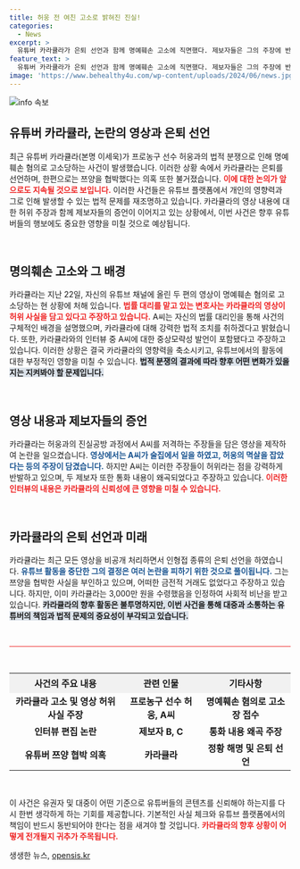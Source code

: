 ```yaml
---
title: 허웅 전 여친 고소로 밝혀진 진실!
categories:
  - News
excerpt: >
  유튜버 카라큘라가 은퇴 선언과 함께 명예훼손 고소에 직면했다. 제보자들은 그의 주장에 반박하며 통화 내용을 왜곡했다고 주장, 갈등이 심화되고 있다. 과연 진실은 무엇일까?
feature_text: >
  유튜버 카라큘라가 은퇴 선언과 함께 명예훼손 고소에 직면했다. 제보자들은 그의 주장에 반박하며 통화 내용을 왜곡했다고 주장, 갈등이 심화되고 있다. 과연 진실은 무엇일까?
image: 'https://www.behealthy4u.com/wp-content/uploads/2024/06/news.jpg'
---
```


<p><img src="https://www.behealthy4u.com/wp-content/uploads/2024/06/news.jpg" alt="info 속보" /></p>

<h2 data-ke-size="size26">유튜버 카라큘라, 논란의 영상과 은퇴 선언</h2>

<p data-ke-size="size16">최근 유튜버 카라큘라(본명 이세욱)가 프로농구 선수 허웅과의 법적 분쟁으로 인해 명예훼손 혐의로 고소당하는 사건이 발생했습니다. 이러한 상황 속에서 카라큘라는 은퇴를 선언하며, 한편으로는 쯔양을 협박했다는 의혹 또한 불거졌습니다. <b><span style="color: #ee2323;">이에 대한 논의가 앞으로도 지속될 것으로 보입니다.</span></b> 이러한 사건들은 유튜브 플랫폼에서 개인의 영향력과 그로 인해 발생할 수 있는 법적 문제를 재조명하고 있습니다. 카라큘라의 영상 내용에 대한 허위 주장과 함께 제보자들의 증언이 이어지고 있는 상황에서, 이번 사건은 향후 유튜버들의 행보에도 중요한 영향을 미칠 것으로 예상됩니다.</p>

<p data-ke-size="size16">&nbsp;</p>

<h2 data-ke-size="size26">명의훼손 고소와 그 배경</h2>

<p data-ke-size="size16">카라큘라는 지난 22일, 자신의 유튜브 채널에 올린 두 편의 영상이 명예훼손 혐의로 고소당하는 현 상황에 처해 있습니다. <b><span style="color: #ee2323;">법률 대리를 맡고 있는 변호사는 카라큘라의 영상이 허위 사실을 담고 있다고 주장하고 있습니다.</span></b> A씨는 자신의 법률 대리인을 통해 사건의 구체적인 배경을 설명했으며, 카라큘라에 대해 강력한 법적 조치를 취하겠다고 밝혔습니다. 또한, 카라큘라와의 인터뷰 중 A씨에 대한 중상모략성 발언이 포함됐다고 주장하고 있습니다. 이러한 상황은 결국 카라큘라의 영향력을 축소시키고, 유튜브에서의 활동에 대한 부정적인 영향을 미칠 수 있습니다. <b><span style="background-color: #21538527;">법적 분쟁의 결과에 따라 향후 어떤 변화가 있을지는 지켜봐야 할 문제입니다.</span></b></p>

<p data-ke-size="size16">&nbsp;</p>

<h2 data-ke-size="size26">영상 내용과 제보자들의 증언</h2>

<p data-ke-size="size16">카라큘라는 허웅과의 진실공방 과정에서 A씨를 저격하는 주장들을 담은 영상을 제작하여 논란을 일으켰습니다. <b><span style="color: #1a5490;">영상에서는 A씨가 술집에서 일을 하였고, 허웅의 멱살을 잡았다는 등의 주장이 담겼습니다.</span></b> 하지만 A씨는 이러한 주장들이 허위라는 점을 강력하게 반발하고 있으며, 두 제보자 또한 통화 내용이 왜곡되었다고 주장하고 있습니다. <b><span style="color: #ee2323;">이러한 인터뷰의 내용은 카라큘라의 신뢰성에 큰 영향을 미칠 수 있습니다.</span></b> 

<p data-ke-size="size16">&nbsp;</p>

<h2 data-ke-size="size26">카라큘라의 은퇴 선언과 미래</h2>

<p data-ke-size="size16">카라큘라는 최근 모든 영상을 비공개 처리하면서 인형접 종류의 은퇴 선언을 하였습니다. <b><span style="color: #1a5490;">유튜브 활동을 중단한 그의 결정은 여러 논란을 피하기 위한 것으로 풀이됩니다.</span></b> 그는 쯔양을 협박한 사실을 부인하고 있으며, 어떠한 금전적 거래도 없었다고 주장하고 있습니다. 하지만, 이미 카라큘라는 3,000만 원을 수령했음을 인정하여 사회적 비난을 받고 있습니다. <b><span style="background-color: #21538527;">카라큘라의 향후 활동은 불투명하지만, 이번 사건을 통해 대중과 소통하는 유튜버의 책임과 법적 문제의 중요성이 부각되고 있습니다.</span></b></p>

<p data-ke-size="size16">&nbsp;</p>

<hr style="height: 1px; border: none; color: #ee2323; background-color: #ee2323;"/>

<p data-ke-size="size16">&nbsp;</p>

<table style="width: 100%; border-collapse: collapse;">
  <tr>
    <th style="text-align: center; height: 35px; background-color: #f1f1f1;"><b>사건의 주요 내용</b></th>
    <th style="text-align: center; height: 35px; background-color: #f1f1f1;"><b>관련 인물</b></th>
    <th style="text-align: center; height: 35px; background-color: #f1f1f1;"><b>기타사항</b></th>
  </tr>
  <tr>
    <td style="text-align: center; height: 17px;"><b>카라큘라 고소 및 영상 허위사실 주장</b></td>
    <td style="text-align: center; height: 17px;"><b>프로농구 선수 허웅, A씨</b></td>
    <td style="text-align: center; height: 17px;"><b>명예훼손 혐의로 고소장 접수</b></td>
  </tr>
  <tr>
    <td style="text-align: center; height: 17px;"><b>인터뷰 편집 논란</b></td>
    <td style="text-align: center; height: 17px;"><b>제보자 B, C</b></td>
    <td style="text-align: center; height: 17px;"><b>통화 내용 왜곡 주장</b></td>
  </tr>
  <tr>
    <td style="text-align: center; height: 17px;"><b>유튜버 쯔양 협박 의혹</b></td>
    <td style="text-align: center; height: 17px;"><b>카라큘라</b></td>
    <td style="text-align: center; height: 17px;"><b>정황 해명 및 은퇴 선언</b></td>
  </tr>
</table>

<p data-ke-size="size16">&nbsp;</p>

<p data-ke-size="size16">이 사건은 유권자 및 대중이 어떤 기준으로 유튜버들의 콘텐츠를 신뢰해야 하는지를 다시 한번 생각하게 하는 기회를 제공합니다. 기본적인 사실 체크와 유튜브 플랫폼에서의 책임이 반드시 동반되어야 한다는 점을 새겨야 할 것입니다. <b><span style="color: #ee2323;">카라큘라의 향후 상황이 어떻게 전개될지 귀추가 주목됩니다.</span></b></p>
생생한 뉴스, <a href="https://opensis.kr" rel="dofollow">opensis.kr</a>


